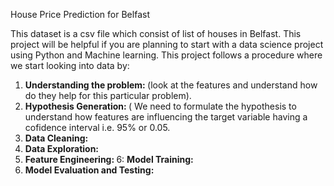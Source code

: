House Price Prediction for Belfast

This dataset is a csv file which consist of list of houses in Belfast. This project will be helpful if you are planning to start with a data science project using Python and Machine learning. This project follows a procedure where we start looking into data by:
1. <b>Understanding the problem: </b>(look at the features and understand how do they help for this particular problem). 
2. <b>Hypothesis Generation: </b>( We need to formulate the hypothesis to understand how features are influencing the target variable having a cofidence interval i.e. 95% or 0.05.
3. <b>Data Cleaning: </b>
4. <b>Data Exploration: </b>
5. <b>Feature Engineering: </b>
6: <b> Model Training: </b>
7. <b> Model Evaluation and Testing: </b>


